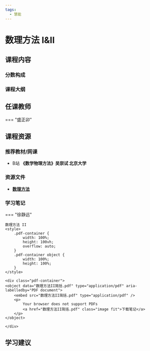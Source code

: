 ```yaml
---
tags:
  - 慧能
---
```


# 数理方法 I&II

## 课程内容

### 分数构成

### 课程大纲

## 任课教师

=== "盛正卯"

## 课程资源

### 推荐教材/网课

- B站 **《数学物理方法》吴崇试 北京大学**

### 资源文件

- [**数理方法**](https://pan.baidu.com/s/1tfnoXeHc_GLfHFu_kdNQOQ?pwd=k9zw)

### 学习笔记

=== "徐静远"

    数理方法 II
    <style>
        .pdf-container {
            width: 100%;
            height: 100vh;
            overflow: auto;
        }
        .pdf-container object {
            width: 100%;
            height: 100%;
        }
    </style>

    <div class="pdf-container">
    <object data="数理方法II简括.pdf" type="application/pdf" aria-labelledby="PDF document">
        <embed src="数理方法II简括.pdf" type="application/pdf" />
        <p>
            Your browser does not support PDFs
            <a href="数理方法II简括.pdf" class="image fit">下载笔记</a>
        </p>
    </object>

    </div>

## 学习建议
